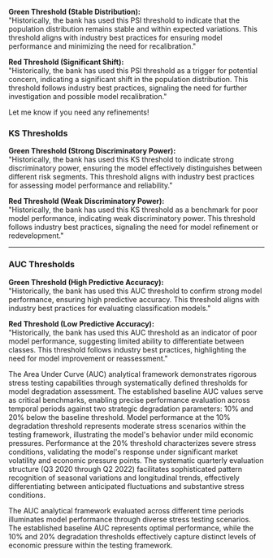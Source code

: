 **Green Threshold (Stable Distribution):**  
"Historically, the bank has used this PSI threshold to indicate that the population distribution remains stable and within expected variations. This threshold aligns with industry best practices for ensuring model performance and minimizing the need for recalibration."  

**Red Threshold (Significant Shift):**  
"Historically, the bank has used this PSI threshold as a trigger for potential concern, indicating a significant shift in the population distribution. This threshold follows industry best practices, signaling the need for further investigation and possible model recalibration."  

Let me know if you need any refinements!




### **KS Thresholds**  

**Green Threshold (Strong Discriminatory Power):**  
"Historically, the bank has used this KS threshold to indicate strong discriminatory power, ensuring the model effectively distinguishes between different risk segments. This threshold aligns with industry best practices for assessing model performance and reliability."  

**Red Threshold (Weak Discriminatory Power):**  
"Historically, the bank has used this KS threshold as a benchmark for poor model performance, indicating weak discriminatory power. This threshold follows industry best practices, signaling the need for model refinement or redevelopment."  

---  

### **AUC Thresholds**  

**Green Threshold (High Predictive Accuracy):**  
"Historically, the bank has used this AUC threshold to confirm strong model performance, ensuring high predictive accuracy. This threshold aligns with industry best practices for evaluating classification models."  

**Red Threshold (Low Predictive Accuracy):**  
"Historically, the bank has used this AUC threshold as an indicator of poor model performance, suggesting limited ability to differentiate between classes. This threshold follows industry best practices, highlighting the need for model improvement or reassessment."  





The Area Under Curve (AUC) analytical framework demonstrates rigorous stress testing capabilities through systematically defined thresholds for model degradation assessment. The established baseline AUC values serve as critical benchmarks, enabling precise performance evaluation across temporal periods against two strategic degradation parameters: 10% and 20% below the baseline threshold.
Model performance at the 10% degradation threshold represents moderate stress scenarios within the testing framework, illustrating the model's behavior under mild economic pressures. Performance at the 20% threshold characterizes severe stress conditions, validating the model's response under significant market volatility and economic pressure points.
The systematic quarterly evaluation structure (Q3 2020 through Q2 2022) facilitates sophisticated pattern recognition of seasonal variations and longitudinal trends, effectively differentiating between anticipated fluctuations and substantive stress conditions.


The AUC analytical framework evaluated across different time periods illuminates model performance through diverse stress testing scenarios. The established baseline AUC represents optimal performance, while the 10% and 20% degradation thresholds effectively capture distinct levels of economic pressure within the testing framework.
